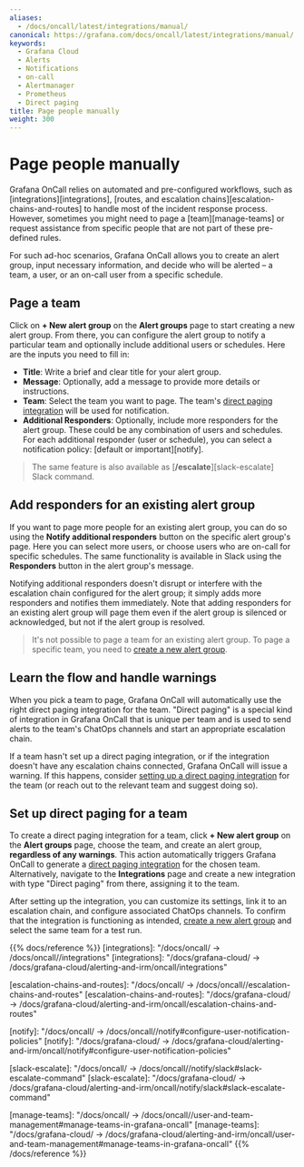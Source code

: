 ```yaml
---
aliases:
  - /docs/oncall/latest/integrations/manual/
canonical: https://grafana.com/docs/oncall/latest/integrations/manual/
keywords:
  - Grafana Cloud
  - Alerts
  - Notifications
  - on-call
  - Alertmanager
  - Prometheus
  - Direct paging
title: Page people manually
weight: 300
---
```


# Page people manually

Grafana OnCall relies on automated and pre-configured workflows, such as [integrations][integrations],
[routes, and escalation chains][escalation-chains-and-routes] to handle most of the incident response process.
However, sometimes you might need to page a [team][manage-teams] or request assistance from specific people that
are not part of these pre-defined rules.

For such ad-hoc scenarios, Grafana OnCall allows you to create an alert group, input necessary information, and decide
who will be alerted – a team, a user, or an on-call user from a specific schedule.

## Page a team

Click on **+ New alert group** on the **Alert groups** page to start creating a new alert group.
From there, you can configure the alert group to notify a particular team and optionally include additional users or
schedules. Here are the inputs you need to fill in:

- **Title**: Write a brief and clear title for your alert group.
- **Message**: Optionally, add a message to provide more details or instructions.
- **Team**: Select the team you want to page. The team's
[direct paging integration](#learn-the-flow-and-handle-warnings) will be used for notification.
- **Additional Responders**: Optionally, include more responders for the alert group.
These could be any combination of users and schedules.
For each additional responder (user or schedule), you can select a notification policy: [default or important][notify].

> The same feature is also available as [**/escalate**][slack-escalate] Slack command.

## Add responders for an existing alert group

If you want to page more people for an existing alert group, you can do so using the **Notify additional responders**
button on the specific alert group's page. Here you can select more users, or choose users who are on-call for specific
schedules. The same functionality is available in Slack using the **Responders** button in the alert group's message.

Notifying additional responders doesn't disrupt or interfere with the escalation chain configured for the alert group;
it simply adds more responders and notifies them immediately. Note that adding responders for an existing alert group
will page them even if the alert group is silenced or acknowledged, but not if the alert group is resolved.

> It's not possible to page a team for an existing alert group. To page a specific team, you need to
[create a new alert group](#page-a-team).

## Learn the flow and handle warnings

When you pick a team to page, Grafana OnCall will automatically use the right direct paging integration for the team.
"Direct paging" is a special kind of integration in Grafana OnCall that is unique per team and is used to send alerts
to the team's ChatOps channels and start an appropriate escalation chain.

If a team hasn't set up a direct paging integration, or if the integration doesn't have any escalation chains connected,
Grafana OnCall will issue a warning. If this happens, consider
[setting up a direct paging integration](#set-up-direct-paging-for-a-team) for the team
(or reach out to the relevant team and suggest doing so).

## Set up direct paging for a team

To create a direct paging integration for a team, click **+ New alert group** on the **Alert groups** page, choose the team,
and create an alert group, **regardless of any warnings**. This action automatically triggers Grafana OnCall to generate
a [direct paging integration](#learn-the-flow-and-handle-warnings) for the chosen team. Alternatively, navigate to
the **Integrations** page and create a new integration with type "Direct paging" from there, assigning it to the team.

After setting up the integration, you can customize its settings, link it to an escalation chain,
and configure associated ChatOps channels.
To confirm that the integration is functioning as intended, [create a new alert group](#page-a-team)
and select the same team for a test run.

{{% docs/reference %}}
[integrations]: "/docs/oncall/ -> /docs/oncall/<ONCALL VERSION>/integrations"
[integrations]: "/docs/grafana-cloud/ -> /docs/grafana-cloud/alerting-and-irm/oncall/integrations"

[escalation-chains-and-routes]: "/docs/oncall/ -> /docs/oncall/<ONCALL VERSION>/escalation-chains-and-routes"
[escalation-chains-and-routes]: "/docs/grafana-cloud/ -> /docs/grafana-cloud/alerting-and-irm/oncall/escalation-chains-and-routes"

[notify]: "/docs/oncall/ -> /docs/oncall/<ONCALL VERSION>/notify#configure-user-notification-policies"
[notify]: "/docs/grafana-cloud/ -> /docs/grafana-cloud/alerting-and-irm/oncall/notify#configure-user-notification-policies"

[slack-escalate]: "/docs/oncall/ -> /docs/oncall/<ONCALL VERSION>/notify/slack#slack-escalate-command"
[slack-escalate]: "/docs/grafana-cloud/ -> /docs/grafana-cloud/alerting-and-irm/oncall/notify/slack#slack-escalate-command"

[manage-teams]: "/docs/oncall/ -> /docs/oncall/<ONCALL VERSION>/user-and-team-management#manage-teams-in-grafana-oncall"
[manage-teams]: "/docs/grafana-cloud/ -> /docs/grafana-cloud/alerting-and-irm/oncall/user-and-team-management#manage-teams-in-grafana-oncall"
{{% /docs/reference %}}
